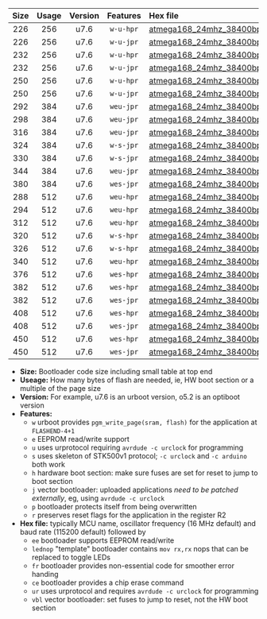|Size|Usage|Version|Features|Hex file|
|:-:|:-:|:-:|:-:|:--|
|226|256|u7.6|`w-u-hpr`|[atmega168_24mhz_38400bps_ur.hex](https://raw.githubusercontent.com/stefanrueger/urboot/main/atmega168_24mhz_38400bps_ur.hex)|
|226|256|u7.6|`w-u-jpr`|[atmega168_24mhz_38400bps_ur_vbl.hex](https://raw.githubusercontent.com/stefanrueger/urboot/main/atmega168_24mhz_38400bps_ur_vbl.hex)|
|232|256|u7.6|`w-u-hpr`|[atmega168_24mhz_38400bps_lednop_ur.hex](https://raw.githubusercontent.com/stefanrueger/urboot/main/atmega168_24mhz_38400bps_lednop_ur.hex)|
|232|256|u7.6|`w-u-jpr`|[atmega168_24mhz_38400bps_lednop_ur_vbl.hex](https://raw.githubusercontent.com/stefanrueger/urboot/main/atmega168_24mhz_38400bps_lednop_ur_vbl.hex)|
|250|256|u7.6|`w-u-hpr`|[atmega168_24mhz_38400bps_lednop_fr_ur.hex](https://raw.githubusercontent.com/stefanrueger/urboot/main/atmega168_24mhz_38400bps_lednop_fr_ur.hex)|
|250|256|u7.6|`w-u-jpr`|[atmega168_24mhz_38400bps_lednop_fr_ur_vbl.hex](https://raw.githubusercontent.com/stefanrueger/urboot/main/atmega168_24mhz_38400bps_lednop_fr_ur_vbl.hex)|
|292|384|u7.6|`weu-jpr`|[atmega168_24mhz_38400bps_ee_ur_vbl.hex](https://raw.githubusercontent.com/stefanrueger/urboot/main/atmega168_24mhz_38400bps_ee_ur_vbl.hex)|
|298|384|u7.6|`weu-jpr`|[atmega168_24mhz_38400bps_ee_lednop_ur_vbl.hex](https://raw.githubusercontent.com/stefanrueger/urboot/main/atmega168_24mhz_38400bps_ee_lednop_ur_vbl.hex)|
|316|384|u7.6|`weu-jpr`|[atmega168_24mhz_38400bps_ee_lednop_fr_ur_vbl.hex](https://raw.githubusercontent.com/stefanrueger/urboot/main/atmega168_24mhz_38400bps_ee_lednop_fr_ur_vbl.hex)|
|324|384|u7.6|`w-s-jpr`|[atmega168_24mhz_38400bps_vbl.hex](https://raw.githubusercontent.com/stefanrueger/urboot/main/atmega168_24mhz_38400bps_vbl.hex)|
|330|384|u7.6|`w-s-jpr`|[atmega168_24mhz_38400bps_lednop_vbl.hex](https://raw.githubusercontent.com/stefanrueger/urboot/main/atmega168_24mhz_38400bps_lednop_vbl.hex)|
|344|384|u7.6|`weu-jpr`|[atmega168_24mhz_38400bps_ee_lednop_fr_ce_ur_vbl.hex](https://raw.githubusercontent.com/stefanrueger/urboot/main/atmega168_24mhz_38400bps_ee_lednop_fr_ce_ur_vbl.hex)|
|380|384|u7.6|`wes-jpr`|[atmega168_24mhz_38400bps_ee_vbl.hex](https://raw.githubusercontent.com/stefanrueger/urboot/main/atmega168_24mhz_38400bps_ee_vbl.hex)|
|288|512|u7.6|`weu-hpr`|[atmega168_24mhz_38400bps_ee_ur.hex](https://raw.githubusercontent.com/stefanrueger/urboot/main/atmega168_24mhz_38400bps_ee_ur.hex)|
|294|512|u7.6|`weu-hpr`|[atmega168_24mhz_38400bps_ee_lednop_ur.hex](https://raw.githubusercontent.com/stefanrueger/urboot/main/atmega168_24mhz_38400bps_ee_lednop_ur.hex)|
|312|512|u7.6|`weu-hpr`|[atmega168_24mhz_38400bps_ee_lednop_fr_ur.hex](https://raw.githubusercontent.com/stefanrueger/urboot/main/atmega168_24mhz_38400bps_ee_lednop_fr_ur.hex)|
|320|512|u7.6|`w-s-hpr`|[atmega168_24mhz_38400bps.hex](https://raw.githubusercontent.com/stefanrueger/urboot/main/atmega168_24mhz_38400bps.hex)|
|326|512|u7.6|`w-s-hpr`|[atmega168_24mhz_38400bps_lednop.hex](https://raw.githubusercontent.com/stefanrueger/urboot/main/atmega168_24mhz_38400bps_lednop.hex)|
|340|512|u7.6|`weu-hpr`|[atmega168_24mhz_38400bps_ee_lednop_fr_ce_ur.hex](https://raw.githubusercontent.com/stefanrueger/urboot/main/atmega168_24mhz_38400bps_ee_lednop_fr_ce_ur.hex)|
|376|512|u7.6|`wes-hpr`|[atmega168_24mhz_38400bps_ee.hex](https://raw.githubusercontent.com/stefanrueger/urboot/main/atmega168_24mhz_38400bps_ee.hex)|
|382|512|u7.6|`wes-hpr`|[atmega168_24mhz_38400bps_ee_lednop.hex](https://raw.githubusercontent.com/stefanrueger/urboot/main/atmega168_24mhz_38400bps_ee_lednop.hex)|
|382|512|u7.6|`wes-jpr`|[atmega168_24mhz_38400bps_ee_lednop_vbl.hex](https://raw.githubusercontent.com/stefanrueger/urboot/main/atmega168_24mhz_38400bps_ee_lednop_vbl.hex)|
|408|512|u7.6|`wes-hpr`|[atmega168_24mhz_38400bps_ee_lednop_fr.hex](https://raw.githubusercontent.com/stefanrueger/urboot/main/atmega168_24mhz_38400bps_ee_lednop_fr.hex)|
|408|512|u7.6|`wes-jpr`|[atmega168_24mhz_38400bps_ee_lednop_fr_vbl.hex](https://raw.githubusercontent.com/stefanrueger/urboot/main/atmega168_24mhz_38400bps_ee_lednop_fr_vbl.hex)|
|450|512|u7.6|`wes-hpr`|[atmega168_24mhz_38400bps_ee_lednop_fr_ce.hex](https://raw.githubusercontent.com/stefanrueger/urboot/main/atmega168_24mhz_38400bps_ee_lednop_fr_ce.hex)|
|450|512|u7.6|`wes-jpr`|[atmega168_24mhz_38400bps_ee_lednop_fr_ce_vbl.hex](https://raw.githubusercontent.com/stefanrueger/urboot/main/atmega168_24mhz_38400bps_ee_lednop_fr_ce_vbl.hex)|

- **Size:** Bootloader code size including small table at top end
- **Useage:** How many bytes of flash are needed, ie, HW boot section or a multiple of the page size
- **Version:** For example, u7.6 is an urboot version, o5.2 is an optiboot version
- **Features:**
  + `w` urboot provides `pgm_write_page(sram, flash)` for the application at `FLASHEND-4+1`
  + `e` EEPROM read/write support
  + `u` uses urprotocol requiring `avrdude -c urclock` for programming
  + `s` uses skeleton of STK500v1 protocol; `-c urclock` and `-c arduino` both work
  + `h` hardware boot section: make sure fuses are set for reset to jump to boot section
  + `j` vector bootloader: uploaded applications *need to be patched externally*, eg, using `avrdude -c urclock`
  + `p` bootloader protects itself from being overwritten
  + `r` preserves reset flags for the application in the register R2
- **Hex file:** typically MCU name, oscillator frequency (16 MHz default) and baud rate (115200 default) followed by
  + `ee` bootloader supports EEPROM read/write
  + `lednop` "template" bootloader contains `mov rx,rx` nops that can be replaced to toggle LEDs
  + `fr` bootloader provides non-essential code for smoother error handing
  + `ce` bootloader provides a chip erase command
  + `ur` uses urprotocol and requires `avrdude -c urclock` for programming
  + `vbl` vector bootloader: set fuses to jump to reset, not the HW boot section
